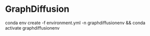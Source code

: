 # GraphDiffusion


conda env create -f environment.yml -n graphdiffusionenv &&  conda activate graphdiffusionenv